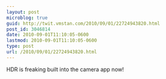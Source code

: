 ```yaml
---
layout: post
microblog: true
guid: http://twit.vmstan.com/2010/09/01/22724943820.html
post_id: 3046814
date: 2010-09-01T11:10:05-0600
lastmod: 2010-09-01T11:10:05-0600
type: post
url: /2010/09/01/22724943820.html
---
```

HDR is freaking built into the camera app now!
